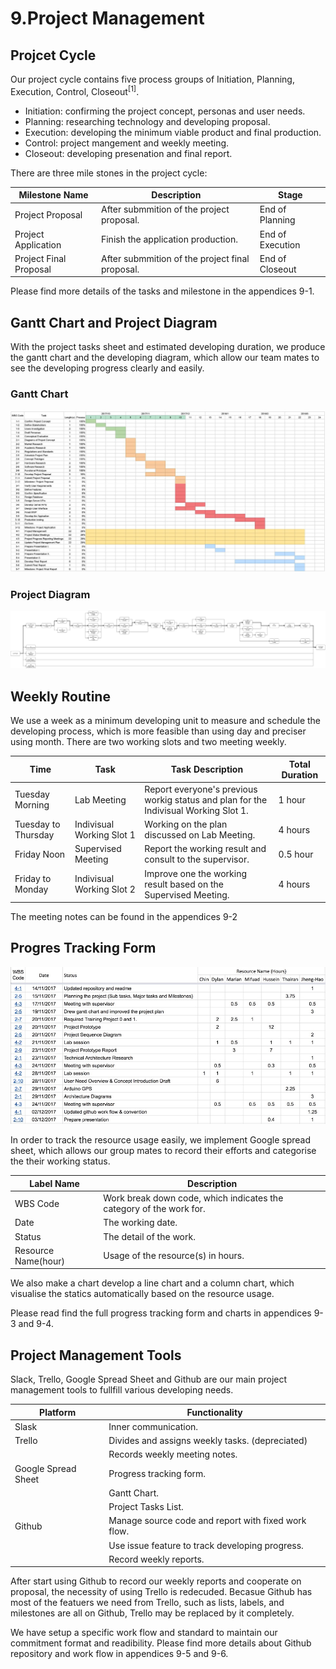 # 9.Project Management

## Projcet Cycle

Our project cycle contains five process groups of Initiation, Planning, Execution, Control, Closeout<sup>[1]</sup>.

* Initiation: confirming the project concept, personas and user needs.
* Planning: researching technology and developing proposal.
* Execution: developing the minimum viable product and final production.
* Control: project mangement and weekly meeting.
* Closeout: developing presenation and final report.

There are three mile stones in the project cycle:

Milestone Name | Description | Stage
|---|---|---|
Project Proposal | After submmition of the project proposal. | End of Planning
Project Application |  Finish the application production. | End of Execution
Project Final Proposal | After submmition of the project final proposal. | End of Closeout

Please find more details of the tasks and milestone in the appendices 9-1.

## Gantt Chart and Project Diagram

With the project tasks sheet and estimated developing duration, we produce the gantt chart and the developing diagram, which allow our team mates to see the developing progress clearly and easily.

### Gantt Chart

![Gantt Chart](assets/9-gantt-chart.jpg)

### Project Diagram

![Project Diagram](assets/9-project-diagram.jpg)

## Weekly Routine

We use a week as a minimum developing unit to measure and schedule the developing process, which is more feasible than using day and preciser using month. There are two working slots and two meeting weekly.

|Time| Task | Task Description | Total Duration |
|---|---|---|---|
Tuesday Morning | Lab Meeting | Report everyone's previous workig status and plan for the Indivisual Working Slot 1. | 1 hour
Tuesday to Thursday | Indivisual Working Slot 1 | Working on the plan discussed on Lab Meeting. | 4 hours
Friday Noon | Supervised Meeting | Report the working result and consult to the supervisor. | 0.5 hour
Friday to Monday | Indivisual Working Slot 2 | Improve one the working result based on the Supervised Meeting. |  4 hours

The meeting notes can be found in the appendices 9-2

## Progres Tracking Form

![Progress Tracking Form Sample](assets/9-progress-tracking-form.jpg)

In order to track the resource usage easily, we implement Google spread sheet, which allows our group mates to record their efforts and categorise the their working status.

Label Name | Description
|---|---|
WBS Code | Work break down code, which indicates the category of the work for.
Date | The working date.
Status | The detail of the work.
Resource Name(hour) | Usage of the resource(s) in hours.

We also make a chart develop a line chart and a column chart, which visualise the statics automatically based on the resource usage.

Please read find the full progress tracking form and charts in appendices 9-3 and 9-4. 

## Project Management Tools

Slack, Trello, Google Spread Sheet and Github are our main project management tools to fullfill various developing needs.

|Platform|Functionality
|---|---|
Slask | Inner communication.
Trello | Divides and assigns weekly tasks. (depreciated)
|  | Records weekly meeting notes.
|Google Spread Sheet| Progress tracking form.
|  | Gantt Chart.
|  | Project Tasks List.
|Github | Manage source code and report with fixed work flow.
|  | Use issue feature to track developing progress.
|  | Record weekly reports.

After start using Github to record our weekly reports and cooperate on proposal, the necessity of using Trello is redecuded. Becasue Github has most of the featuers we need from Trello, such as lists, labels, and milestones are all on Github, Trello may be replaced by it completely.

We have setup a specific work flow and standard to maintain our commitment format and readibility. Please find more details about Github repository and work flow in appendices 9-5 and 9-6.

